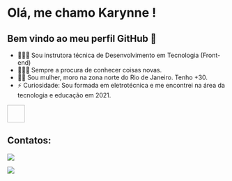 # Olá, me chamo Karynne ! 
## Bem vindo ao meu perfil GitHub 👋

- 👩🏽‍🚀 Sou instrutora técnica de Desenvolvimento em Tecnologia (Front-end)
- 👩🏽‍💻 Sempre a procura de conhecer coisas novas.
- 🙆🏽 Sou mulher, moro na zona norte do Rio de Janeiro. Tenho +30. 
- ⚡ Curiosidade: Sou formada em eletrotécnica e me encontrei na área da tecnologia e educação em 2021. 

<img src=" " width="40" height="40"/>


## Contatos:

<div>

<a href="https://instagram.com/seu-usuário-instagram-aqui" target="_blank"><img src="https://img.shields.io/badge/-Instagram-%23E4405F?style=for-the-badge&logo=instagram&logoColor=white" target="_blank"></a>

<a href="https://www.instagram.com/munizkary/" target="_blank"><img src="https://img.shields.io/badge/-LinkedIn-%230077B5?style=for-the-badge&logo=linkedin&logoColor=white" target="_blank"></a>   
</div>

